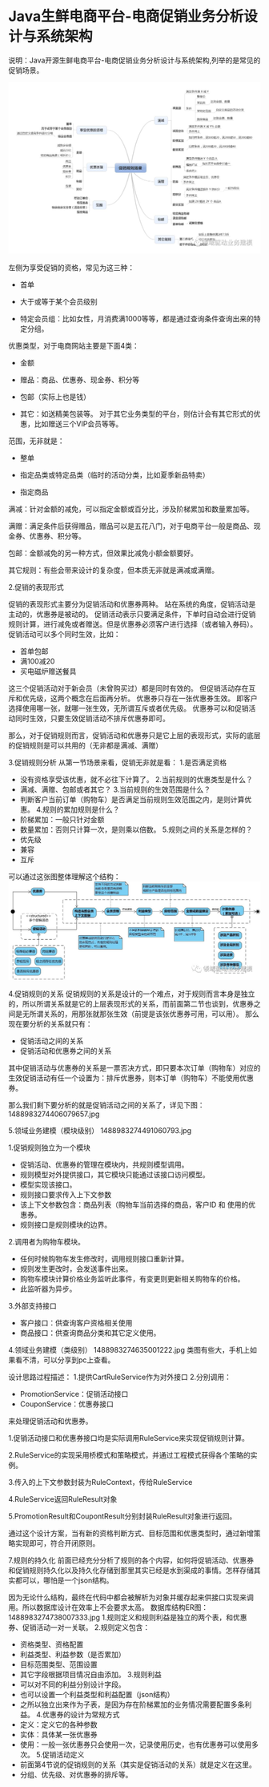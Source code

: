 # Java生鲜电商平台-电商促销业务分析设计与系统架构

说明：Java开源生鲜电商平台-电商促销业务分析设计与系统架构,列举的是常见的促销场景。

![](/static/image/1488983274127090477.jpg)

左侧为享受促销的资格，常见为这三种：

* 首单

* 大于或等于某个会员级别

* 特定会员组：比如女性，月消费满1000等等，都是通过查询条件查询出来的特定分组。

优惠类型，对于电商网站主要是下面4类：

* 金额

* 赠品：商品、优惠券、现金券、积分等

* 包邮（实际上也是钱）

* 其它：如送精美包装等。 对于其它业务类型的平台，则估计会有其它形式的优惠，比如赠送三个VIP会员等等。

范围，无非就是：

* 整单

* 指定品类或特定品类（临时的活动分类，比如夏季新品特卖）

* 指定商品

满减：针对金额的减免，可以指定金额或百分比，涉及阶梯累加和数量累加等。

满赠：满足条件后获得赠品，赠品可以是五花八门，对于电商平台一般是商品、现金券、优惠券、积分等。

包邮：金额减免的另一种方式，但效果比减免小额金额要好。

其它规则：有些会带来设计的复杂度，但本质无非就是满减或满赠。

2.促销的表现形式

促销的表现形式主要分为促销活动和优惠券两种。
站在系统的角度，促销活动是主动的，优惠券是被动的。
促销活动表示只要满足条件，下单时自动会进行促销规则计算，进行减免或者赠送。但是优惠券必须客户进行选择（或者输入券码）。
促销活动可以多个同时生效，比如：
* 首单包邮
* 满100减20
* 买电磁炉赠送餐具

这三个促销活动对于新会员（未曾购买过）都是同时有效的。
但促销活动存在互斥和优先级，这两个概念在后面再分析。
优惠券只存在一张优惠券生效。
即客户选择使用哪一张，就哪一张生效，无所谓互斥或者优先级。
优惠券可以和促销活动同时生效，只要生效促销活动不排斥优惠券即可。

那么，对于促销规则而言，促销活动和优惠券只是它上层的表现形式，实际的底层的促销规则是可以共用的（无非都是满减、满赠）

3.促销规则分析
从第一节场景来看，促销无非就是看：
1.是否满足资格
* 没有资格享受该优惠，就不必往下计算了。
2.当前规则的优惠类型是什么？
* 满减、满赠、包邮或者其它？
3.当前规则的生效范围是什么？
* 判断客户当前订单（购物车）是否满足当前规则生效范围之内，是则计算优惠。
4.规则的累加规则是什么？
* 阶梯累加：一般只针对金额
* 数量累加：否则只计算一次，是则乘以倍数。
5.规则之间的关系是怎样的？
* 优先级
* 兼容
* 互斥

可以通过这张图整体理解这个结构：
![](/static/image/1488983274266082743.jpg)

4.促销规则的关系
促销规则的关系是设计的一个难点，对于规则而言本身是独立的，所以所谓关系就是它的上层表现形式的关系，而前面第二节也谈到，优惠券之间是无所谓关系的，用那张就那张生效（前提是该张优惠券可用，可以用）。
那么现在要分析的关系就只有：
* 促销活动之间的关系
* 促销活动和优惠券之间的关系

其中促销活动与优惠券的关系是一票否决方式，即只要本次订单（购物车）对应的生效促销活动有任一个设置为：排斥优惠券，则本订单（购物车）不能使用优惠券。

那么我们剩下要分析的就是促销活动之间的关系了，详见下图：
1488983274406079657.jpg

5.领域业务建模（模块级别）
1488983274491060793.jpg

1.促销规则独立为一个模块
* 促销活动、优惠券的管理在模块内，共规则模型调用。
* 规则模型对外提供接口，其它模块只能通过该接口访问模型。
* 模型实现该接口。
* 规则接口要求传入上下文参数
* 该上下文参数包含：商品列表（购物车当前选择的商品，客户ID 和 使用的优惠券。
* 规则接口是规则模块的边界。

2.调用者为购物车模块。
* 任何时候购物车发生修改时，调用规则接口重新计算。
* 规则发生更改时，会发送事件出来。
* 购物车模块计算价格业务监听此事件，有变更则更新相关购物车的价格。
* 此监听器为异步。

3.外部支持接口
* 客户接口：供查询客户资格相关使用
* 商品接口：供查询商品分类和其它定义使用。

4.领域业务建模（类级别）
1488983274635001222.jpg
类图有些大，手机上如果看不清，可以分享到pc上查看。

设计思路过程描述：
1.提供CartRuleService作为对外接口
2.分别调用：
* PromotionService：促销活动接口
* CouponService：优惠券接口

来处理促销活动和优惠券。

1.促销活动接口和优惠券接口均是实际调用RuleService来实现促销规则计算。

2.RuleService的实现采用桥模式和策略模式，并通过工程模式获得各个策略的实例。

3.传入的上下文参数封装为RuleContext，传给RuleService

4.RuleService返回RuleResult对象

5.PromotionResult和CoupontResult分别封装RuleResult对象进行返回。

通过这个设计方案，当有新的资格判断方式、目标范围和优惠类型时，通过新增策略实现即可，符合开闭原则。

7.规则的持久化
前面已经充分分析了规则的各个内容，如何将促销活动、优惠券和促销规则持久化以及持久化存储到那里其实已经是水到渠成的事情。怎样存储其实都可以，哪怕是一个json结构。

因为无论什么结构，最终在代码中都会被解析为对象并缓存起来供接口实现来调用。所以数据库设计在效率上不会要求太高。
数据库结构ER图：
1488983274738007333.jpg
1.规则定义和规则利益是独立的两个表，和优惠券、促销活动一对一关联。
2.规则定义包含：
* 资格类型、资格配置
* 利益类型、利益参数（是否累加）
* 目标范围类型、范围设置
* 其它字段根据项目情况自由添加。
3.规则利益
* 可以对不同的利益分别设计字段。
* 也可以设置一个利益类型和利益配置（json结构）
* 之所以独立出来作为子表，是因为存在阶梯累加的业务情况需要配置多条利益。
4.优惠券的设计为常规方式
* 定义：定义它的各种参数
* 实体：具体某一张优惠券
* 使用：一般一张优惠券只会使用一次，记录使用历史，也有优惠券可以使用多次。
5.促销活动定义
* 前面第4节说的促销规则的关系（其实是促销活动的关系）就是定义在这里。
* 分组、优先级、对优惠券的排斥等。
